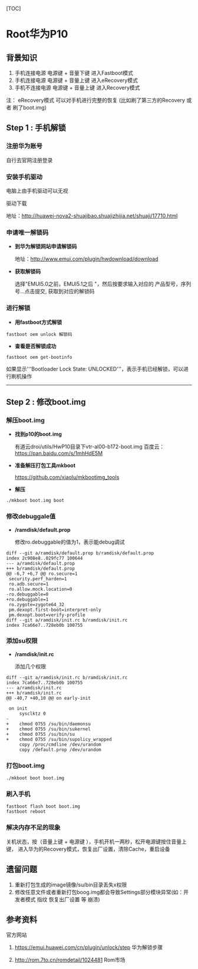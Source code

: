[TOC]

# Root华为P10

## 背景知识
1. 手机连接电源 电源键 + 音量下键 进入Fastboot模式
2. 手机连接电源 电源键 + 音量上键 进入eRecovery模式
3. 手机不连接电源 电源键 + 音量上键 进入Recovery模式

注： eRecovery模式 可以对手机进行完整的恢复  (比如刷了第三方的Recovery 或者 刷了boot.img)

## Step 1 : 手机解锁

### 注册华为账号
自行去官网注册登录

### 安装手机驱动
电脑上由手机驱动可以无视

驱动下载

地址：http://huawei-nova2-shuajibao.shuajizhijia.net/shuaji/17710.html

### 申请唯一解锁码

- **到华为解锁网站申请解锁码**

  地址：http://www.emui.com/plugin/hwdownload/download

- **获取解锁码**

  选择"EMUI5.0之前，EMUI5.1之后 "，然后按要求输入对应的 产品型号，序列号...点击提交,
获取到对应的解锁码
### 进行解锁
- **用fastboot方式解锁**

```
fastboot oem unlock 解锁码
```

- **查看是否解锁成功**

```
fastboot oem get-bootinfo
```

如果显示'''Bootloader Lock State: UNLOCKED'''，表示手机已经解锁，可以进行刷机操作

---

## Step 2 : 修改boot.img

### 解压boot.img

- **找到p10的boot.img**

    有道云droi/utils/HwP10目录下vtr-al00-b172-boot.img
    百度云：https://pan.baidu.com/s/1mhHdE5M

- **准备解压打包工具mkboot**

   https://github.com/xiaolu/mkbootimg_tools

- **解压**

```
./mkboot boot.img boot
```

### 修改debuggale值

- **/ramdisk/default.prop**

  修改ro.debuggable的值为1，表示能debug调试

```
diff --git a/ramdisk/default.prop b/ramdisk/default.prop
index 2c908e8..029fc77 100644
--- a/ramdisk/default.prop
+++ b/ramdisk/default.prop
@@ -6,7 +6,7 @@ ro.secure=1
 security.perf_harden=1
 ro.adb.secure=1
 ro.allow.mock.location=0
-ro.debuggable=0
+ro.debuggable=1
 ro.zygote=zygote64_32
 pm.dexopt.first-boot=interpret-only
 pm.dexopt.boot=verify-profile
diff --git a/ramdisk/init.rc b/ramdisk/init.rc
index 7ca66e7..728eb0b 100755
```

### 添加su权限

- **/ramdisk/init.rc**

  添加几个权限

```
diff --git a/ramdisk/init.rc b/ramdisk/init.rc
index 7ca66e7..728eb0b 100755
--- a/ramdisk/init.rc
+++ b/ramdisk/init.rc
@@ -40,7 +40,10 @@ on early-init

 on init
     sysclktz 0
-
+    chmod 0755 /su/bin/daemonsu
+    chmod 0755 /su/bin/sukernel
+    chmod 0755 /su/bin/su
+    chmod 0755 /su/bin/supolicy_wrapped
     copy /proc/cmdline /dev/urandom
     copy /default.prop /dev/urandom
```

### 打包boot.img

```
./mkboot boot boot.img
```

### 刷入手机

```
fastboot flash boot boot.img
fastboot reboot
```


### 解决内存不足的现象


关机状态，按（音量上键 + 电源键 ），手机开机一两秒，松开电源键按住音量上键，
进入华为的Recovery模式，恢复出厂设置，清除Cache，重启设备

## 遗留问题

1. 重新打包生成的image镜像/su/bin目录丢失x权限
2. 修改任意文件或者重新打包boog.img都会导致Settings部分模块异常(如：开发者模式 指纹 恢复出厂设置 等 崩溃)

## 参考资料
官方网站

1. https://emui.huawei.com/cn/plugin/unlock/step 华为解锁步骤

2. http://rom.7to.cn/romdetail/1024481 Rom市场
